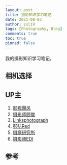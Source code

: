 ```yaml
---
layout: post
title: 摄影知识学习笔记
date: 2021-08-03
author: zxl19
tags: [Photography, Blog]
comments: true
toc: true
pinned: false
---
```


我的摄影知识学习笔记。

<!-- more -->

## 相机选择

## UP主

1. [影视飓风](https://space.bilibili.com/946974)
2. [摄影师顾俊](https://space.bilibili.com/294081438/)
3. [Linksphotograph](https://space.bilibili.com/3816626/)
4. [彭弘Red](https://space.bilibili.com/55801838/)
5. [摄瘾研究所](https://space.bilibili.com/245627923/)
6. [摄影师EDI](https://space.bilibili.com/84480709/)

## 参考
